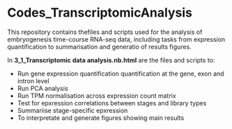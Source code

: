 # Codes_TranscriptomicAnalysis
This repository contains thefiles and scripts used for the analysis of embryogenesis time-course RNA-seq data, including tasks from expression quantification to summarisation and generatio of results figures.

In **3_1_Transcriptomic data analysis.nb.html** are the files and scripts to:
- Run gene expression quantification quantification at the gene, exon and intron level
- Run PCA analysis
- Run TPM normalisation across expression count matrix
- Test for epxression correlations between stages and library types
- Summariise stage-specific epxression
- To interpretate and generate figures showing main results
